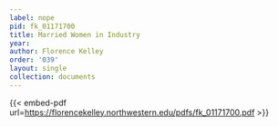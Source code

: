 ```yaml
---
label: nope
pid: fk_01171700
title: Married Women in Industry
year:
author: Florence Kelley
order: '039'
layout: single
collection: documents
---
```



{{< embed-pdf url=https://florencekelley.northwestern.edu/pdfs/fk_01171700.pdf >}}